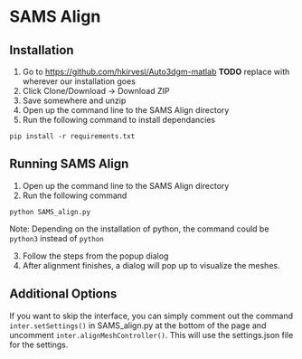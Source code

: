 # SAMS Align

## Installation
1. Go to https://github.com/hkirvesl/Auto3dgm-matlab **TODO** replace with wherever our installation goes
2. Click Clone/Download -> Download ZIP
3. Save somewhere and unzip
4. Open up the command line to the SAMS Align directory
5. Run the following command to install dependancies
```
pip install -r requirements.txt
```

## Running SAMS Align
1. Open up the command line to the SAMS Align directory
2. Run the following command
```
python SAMS_align.py
```
Note: Depending on the installation of python, the command could be `python3` instead of `python`

3. Follow the steps from the popup dialog
4. After alignment finishes, a dialog will pop up to visualize the meshes.

## Additional Options

If you want to skip the interface, you can simply comment out the command `inter.setSettings()` in SAMS_align.py at the bottom of the page and uncomment `inter.alignMeshController()`. This will use the settings.json file for the settings.